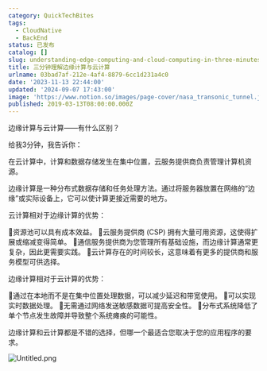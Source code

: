 ```yaml
---
category: QuickTechBites
tags:
  - CloudNative
  - BackEnd
status: 已发布
catalog: []
slug: understanding-edge-computing-and-cloud-computing-in-three-minutes
title: 三分钟理解边缘计算与云计算
urlname: 03bad7af-212e-4af4-8879-6cc1d231a4c0
date: '2023-11-13 22:44:00'
updated: '2024-09-07 17:43:00'
image: 'https://www.notion.so/images/page-cover/nasa_transonic_tunnel.jpg'
published: 2019-03-13T08:00:00.000Z
---
```


边缘计算与云计算——有什么区别？


给我3分钟，我告诉你：


在云计算中，计算和数据存储发生在集中位置，云服务提供商负责管理计算机资源。


边缘计算是一种分布式数据存储和任务处理方法。通过将服务器放置在网络的“边缘”或实际设备上，它可以使计算更接近需要的地方。


云计算相对于边缘计算的优势：


🔹资源池可以具有成本效益。
🔹云服务提供商 (CSP) 拥有大量可用资源，这使得扩展或缩减变得简单。
🔹通信服务提供商为您管理所有基础设施，而边缘计算通常更复杂，因此更需要实践。
🔹云计算存在的时间较长，这意味着有更多的提供商和服务模型可供选择。


边缘计算相对于云计算的优势：


🔸通过在本地而不是在集中位置处理数据，可以减少延迟和带宽使用。
🔸可以实现实时数据处理。
🔸无需通过网络发送敏感数据可提高安全性。
🔸分布式系统降低了单个节点发生故障并导致整个系统瘫痪的可能性。


边缘计算和云计算都是不错的选择，但哪一个最适合您取决于您的应用程序的要求。


![Untitled.png](https://prod-files-secure.s3.us-west-2.amazonaws.com/5d24fe63-e567-4804-86f9-9fdc62e13082/13581d9b-f241-4af1-9995-cb87504adaf1/Untitled.png?X-Amz-Algorithm=AWS4-HMAC-SHA256&X-Amz-Content-Sha256=UNSIGNED-PAYLOAD&X-Amz-Credential=ASIAZI2LB466RATOZKFC%2F20250129%2Fus-west-2%2Fs3%2Faws4_request&X-Amz-Date=20250129T053615Z&X-Amz-Expires=3600&X-Amz-Security-Token=IQoJb3JpZ2luX2VjEHsaCXVzLXdlc3QtMiJHMEUCIDVPhg9dN2pZDRYp5opfFgErHC2UhxTB7voIRGG7R9V3AiEA3GpgCOL9gSy%2B51MMAm9ukuMoLi4GYrHmvaV0yODCyToqiAQIhP%2F%2F%2F%2F%2F%2F%2F%2F%2F%2FARAAGgw2Mzc0MjMxODM4MDUiDPSWG%2BcKV7q9sO%2By3ircA0oEjTJe0ReQphO114%2Bg74D2pEXKJncEXPsWC%2Fsay6n2lFa5z3kr03JkIhUUaxPj%2FeQyLAq7F7BnOkNbX5fHl6dmeZrARflnBLRilMSzS5uz%2FxlHtrdcj8zxw9ix3SAc3WtrLAF9Fs3crwPv3vE%2Ffgc0QaLvQSQd4aZGrtuPXd2drAvskjoTA3OwFS8sPBbw5h53Ywijokk1R8MpU%2FdYAfpTwtqTyzHJ3hOArOnU3Qh8kj%2BwmrMyG2IY8XRIB6713KPY1RkozHMJ5vxgMYBXZRaghPGYKeP8qPidjRkc5%2FvjYpqUqbGmywUVVdHY2TpsrXgXH5k7arTQqSF7f2eEjO4kVNaQugPoy94ds4AETN4raOaC6iQWbY6Iv3%2BsstTGeYuiCt4zmvzc7FSScsELwQviSqXUkAWpwJQBGKbMLGfFviqzKqKAo%2FOfGvPd1SM4boD6wQFawb5aX4jVfQjeojZTazXnXg83WLmSmomZPydLxBIeN6b3nTcvqoNQ9uqZa%2BTJi9tUoiVS2LJ6zIg7u2FEHShZ9k%2FJqLwDURJIpP1sSZguUEyxukOzEEjbKYG6FSQqqL5vIvBS6rwmt1MplUKveJ3L82KPFlaYpxYjwQQp87pZPj39MrmLKkjTMPq65rwGOqUBMEPRDsjdv1IWCTrOqF4JMy7R8%2F8N6GZZqKVLgjMyb%2FN3IBfaAZUHofZ9xx3Qe3WgMRA6%2FZV9p8bpTtRba4y2z0sjAyrhMkSZpnfOPovKumg0az3%2BSAOZaYmy%2FXir4xQsWtKrlW8GveORwCYCDXo88h0uIPtftReJqFIAl9iK8%2BSXqiFtz1oGS5sLT2XtkWUlVDRQT%2FoIUw68kiaOIDoJUP0m7vlH&X-Amz-Signature=43a8d9e98ea7587518be3b68d6a744e3f51c44a7293c1719650068b6828cac35&X-Amz-SignedHeaders=host&x-id=GetObject)

